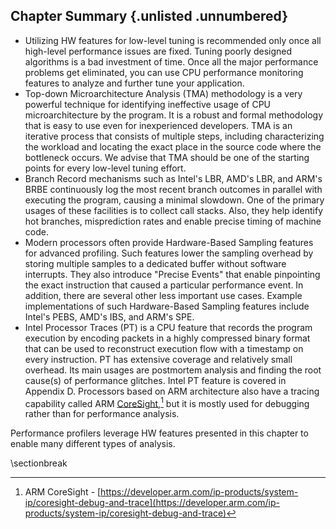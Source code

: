 

## Chapter Summary {.unlisted .unnumbered}

* Utilizing HW features for low-level tuning is recommended only once all high-level performance issues are fixed. Tuning poorly designed algorithms is a bad investment of time. Once all the major performance problems get eliminated, you can use CPU performance monitoring features to analyze and further tune your application. 
* Top-down Microarchitecture Analysis (TMA) methodology is a very powerful technique for identifying ineffective usage of CPU microarchitecture by the program. It is a robust and formal methodology that is easy to use even for inexperienced developers. TMA is an iterative process that consists of multiple steps, including characterizing the workload and locating the exact place in the source code where the bottleneck occurs. We advise that TMA should be one of the starting points for every low-level tuning effort.
* Branch Record mechanisms such as Intel's LBR, AMD's LBR, and ARM's BRBE continuously log the most recent branch outcomes in parallel with executing the program, causing a minimal slowdown. One of the primary usages of these facilities is to collect call stacks. Also, they help identify hot branches, misprediction rates and enable precise timing of machine code.
* Modern processors often provide Hardware-Based Sampling features for advanced profiling. Such features lower the sampling overhead by storing multiple samples to a dedicated buffer without software interrupts. They also introduce "Precise Events" that enable pinpointing the exact instruction that caused a particular performance event. In addition, there are several other less important use cases. Example implementations of such Hardware-Based Sampling features include Intel's PEBS, AMD's IBS, and ARM's SPE.
* Intel Processor Traces (PT) is a CPU feature that records the program execution by encoding packets in a highly compressed binary format that can be used to reconstruct execution flow with a timestamp on every instruction. PT has extensive coverage and relatively small overhead. Its main usages are postmortem analysis and finding the root cause(s) of performance glitches. Intel PT feature is covered in Appendix D. Processors based on ARM architecture also have a tracing capability called ARM [CoreSight](https://developer.arm.com/ip-products/system-ip/coresight-debug-and-trace),[^2] but it is mostly used for debugging rather than for performance analysis.

Performance profilers leverage HW features presented in this chapter to enable many different types of analysis.

[^2]: ARM CoreSight - [https://developer.arm.com/ip-products/system-ip/coresight-debug-and-trace](https://developer.arm.com/ip-products/system-ip/coresight-debug-and-trace)

\sectionbreak